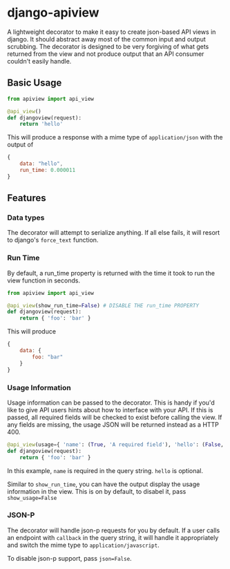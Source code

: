 django-apiview
==============

A lightweight decorator to make it easy to create json-based API views in django. It should abstract away most of the common input and output scrubbing. The decorator is designed to be very forgiving of what gets returned from the view and not produce output that an API consumer couldn't easily handle.

## Basic Usage

```python
from apiview import api_view

@api_view()
def djangoview(request):
	return 'hello'
```

This will produce a response with a mime type of `application/json` with the output of

```javascript
{
	data: "hello",
	run_time: 0.000011
}
```

## Features

### Data types

The decorator will attempt to serialize anything. If all else fails, it will resort to django's `force_text` function.

### Run Time

By default, a run_time property is returned with the time it took to run the view function in seconds.

```python
from apiview import api_view

@api_view(show_run_time=False) # DISABLE THE run_time PROPERTY
def djangoview(request):
	return { 'foo': 'bar' }
```

This will produce

```javascript
{
	data: {
		foo: "bar"
	}
}
```

### Usage Information

Usage information can be passed to the decorator. This is handy if you'd like to give API users hints about how to interface with your API. If this is passed, all required fields will be checked to exist before calling the view. If any fields are missing, the usage JSON will be returned instead as a HTTP 400.

```python
@api_view(usage={ 'name': (True, 'A required field'), 'hello': (False, 'An optional parameter to pass') })
def djangoview(request):
	return { 'foo': 'bar' }
```

In this example, `name` is required in the query string. `hello` is optional.

Similar to `show_run_time`, you can have the output display the usage information in the view. This is on by default, to disabel it, pass `show_usage=False`

### JSON-P

The decorator will handle json-p requests for you by default. If a user calls an endpoint with `callback` in the query string, it will handle it appropriately and switch the mime type to `application/javascript`.

To disable json-p support, pass `json=False`.


